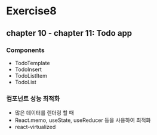 # Exercise8

## chapter 10 - chapter 11: Todo app

### Components

- TodoTemplate
- TodoInsert
- TodoListItem
- TodoList

### 컴포넌트 성능 최적화

- 많은 데이터를 렌더링 할 때
- React.memo, useState, useReducer 등을 사용하여 최적화
- react-virtualized
